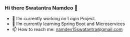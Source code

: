 ### Hi there Swatantra Namdeo 👋
- 🔭 I’m currently working on Login Project.
- 🌱 I’m currently learning Spring Boot and Microservices
- 📫 How to reach me: namdev15swatantra@gmail.com

<!--
**swa1508/swa1508** is a ✨ _special_ ✨ repository because its `README.md` (this file) appears on your GitHub profile.

Here are some ideas to get you started:

- 🔭 I’m currently working on ...
- 🌱 I’m currently learning ...
- 👯 I’m looking to collaborate on ...
- 🤔 I’m looking for help with ...
- 💬 Ask me about ...
- 📫 How to reach me: ...
- 😄 Pronouns: ...
- ⚡ Fun fact: ...
-->
